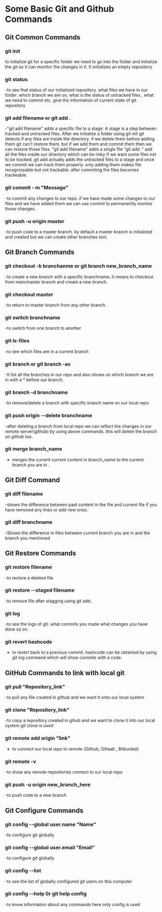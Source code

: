 # Some Basic Git and Github Commands

## Git Common Commands

### git init
to initialize git for a specific folder we need to go into the folder and initialize the git so it can monitor the changes in it. It initializes an empty repository

### git status
-to see that status of our initialized repository. what files we have in our folder. which branch we are on, what is the status of untracked files , what we need to commit etc. give the information of current state of git repository

### git add filename or git add .
-"git add filename" adds a specific file to a stage. A stage is a step between tracked and untracked files. After we initialize a folder using git init git detects if any files are inside the directory. if we delete them before adding them git can't restore them. but if we add them and commit them then we can restore those files. "git add filename" adds a single file "git add ." add all the files inside our directory which can be risky if we want some files not to be tracked. git add actually adds the untracked files to a stage and once we commit we can track them properly. only adding them makes file recognizeable but not trackable. after commiting the files becomes trackeable.


### git commit - m "Message"
-to commit any changes to our repo. if we have made some changes to our files and we have added them we can use commit to permanently monitor those changes.

### git push -u origin master 
-to push code to a master branch. by default a master branch is initialized and created but we can create other branches tool.


## Git Branch Commands

### git checkout -b branchanme  or git branch new_branch_name
-to create a new branch with a specific branchname. it means to checkout from main/master branch and create a new branch.

### git checkout master
-to return to master branch from any other branch.

### git switch branchname
-to switch from one branch to another

### git ls-files
-to see which files are in a current branch

### git branch or git branch -av
-It list all the branches in our repo and also shows on which branch we are in with a * before our branch.

### git branch -d branchname
-to remove/delete a branch with specific branch name on our local repo.

### git push origin --delete branchname
-after deleting a branch from local repo we can reflect the changes in our remote server(github) by using above commands. this will delete the branch on github too.

### git merge branch_name 
- merges the current current content in branch_name to the current branch you are in .


## Git Diff Command

### git diff filename
-shows the difference between past content in the file and current file if you have removed any lines or add new ones.

### git diff branchname 
-Shows the difference in files between current branch you are in and the branch you mentioned



## Git Restore Commands

### git restore filename 
-to restore a deleted file

### git restore --staged filename
-to remove file after stagging using git add..

### git log
-to see the logs of git. what commits you made what changes you have done so on.

### git revert hashcode
- to revert back to a previous commit. hashcode can be obtained by using git log command which will show commits with a code.


## GitHub Commands to link with local git

### git pull "Repository_link"
-to pull any file created in github and we want it onto our local system

### git clone "Repository_link"
-to copy a repository created in gihub and we want to clone it into our local system git clone is used

### git remote add origin "link"
- to connect our local repo to remote (Github, Gitlaab , Bitbucket)

### git remote -v 
-to show any remote repositories connect to our local repo

### git push -u origin new_branch_here 
-to push code to a new branch



## Git Configure Commands

### git config --global user.name "Name" 
-to configure git globally

### git config --global user.email "Email"
-to configure git globally

### git config --list
-to see the list of globally configured git users on this computer

### git config --help 0r git help config
-to know information about any commands here only config is used
